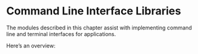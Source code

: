 Command Line Interface Libraries
================================

The modules described in this chapter assist with implementing
command line and terminal interfaces for applications.

Here’s an overview: